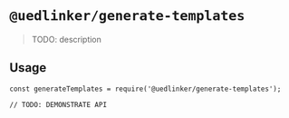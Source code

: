 # `@uedlinker/generate-templates`

> TODO: description

## Usage

```
const generateTemplates = require('@uedlinker/generate-templates');

// TODO: DEMONSTRATE API
```
